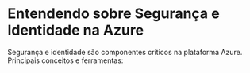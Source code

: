 # Entendendo sobre Segurança e Identidade na Azure

Segurança e identidade são componentes críticos na plataforma Azure.
Principais conceitos e ferramentas:


